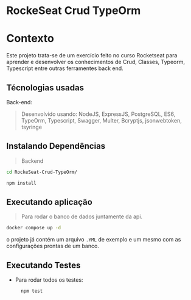 # RockeSeat Crud TypeOrm

# Contexto
Este projeto trata-se de um exercício feito no curso Rocketseat para aprender e desenvolver os conhecimentos de Crud, Classes, Typeorm, Typescript entre outras ferramentes back end.

## Técnologias usadas

Back-end:
> Desenvolvido usando: NodeJS, ExpressJS, PostgreSQL, ES6, TypeOrm, Typescript, Swagger, Multer, Bcryptjs, jsonwebtoken, tsyringe

## Instalando Dependências

> Backend
```bash
cd RockeSeat-Crud-TypeOrm/ 
``` 
```bash
npm install
``` 
## Executando aplicação

> Para rodar o banco de dados juntamente da api. 
  ```bash
  docker compose up -d
  ```
o projeto já contém um arquivo ```.YML``` de exemplo e um mesmo com as configurações prontas de um banco.

## Executando Testes

* Para rodar todos os testes:

  ```
    npm test
  ```
